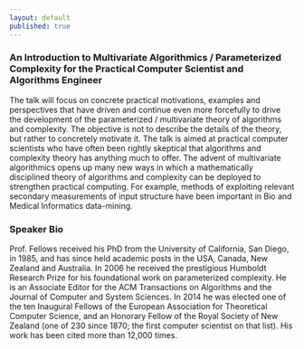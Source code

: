 ```yaml
---
layout: default
published: true
---
```


### An Introduction to Multivariate Algorithmics / Parameterized Complexity for the Practical Computer Scientist and Algorithms Engineer

The talk will focus on concrete practical motivations, examples and perspectives that have driven and continue even more forcefully to drive the development of the parameterized / multivariate theory of algorithms and complexity. The objective is not to describe the details of the theory, but rather to concretely motivate it. The talk is aimed at practical computer scientists who have often been rightly skeptical that algorithms and complexity theory has anything much to offer. The advent of multivariate algorithmics opens up many new ways in which a mathematically disciplined theory of algorithms and complexity can be deployed to strengthen practical computing.  For example, methods of exploiting relevant secondary measurements of input structure have been 
important in Bio and Medical Informatics data-mining.

### Speaker Bio


Prof. Fellows received his PhD from the University of California, San Diego, in 1985, and has since held academic posts in the USA, Canada, New Zealand and Australia. In 2006 he received the prestigious Humboldt Research Prize for his foundational work on parameterized complexity. He is an Associate Editor for the ACM Transactions on Algorithms and the Journal of Computer and System Sciences. In 2014 he was elected one of the ten Inaugural Fellows of the European Association for Theoretical Computer Science, and an Honorary Fellow of the Royal Society of New Zealand (one of 230 since 1870; the first computer scientist on that list). His work has been cited more than 12,000 times.

